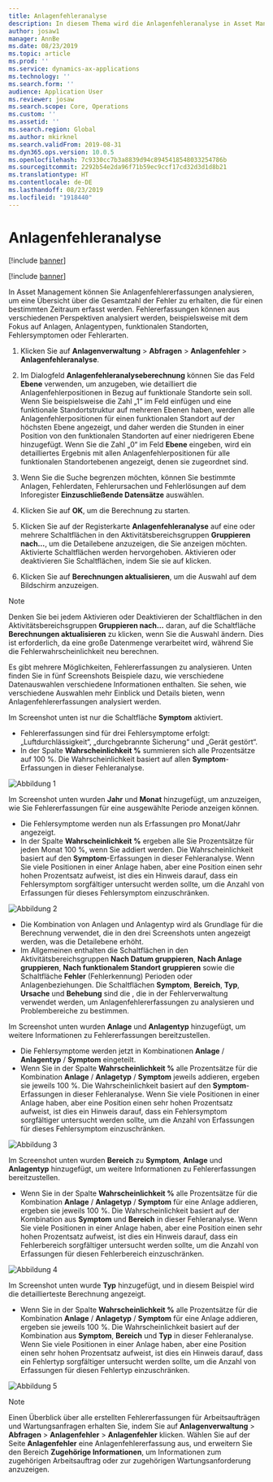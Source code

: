 ```yaml
---
title: Anlagenfehleranalyse
description: In diesem Thema wird die Anlagenfehleranalyse in Asset Management erläutert.
author: josaw1
manager: AnnBe
ms.date: 08/23/2019
ms.topic: article
ms.prod: ''
ms.service: dynamics-ax-applications
ms.technology: ''
ms.search.form: ''
audience: Application User
ms.reviewer: josaw
ms.search.scope: Core, Operations
ms.custom: ''
ms.assetid: ''
ms.search.region: Global
ms.author: mkirknel
ms.search.validFrom: 2019-08-31
ms.dyn365.ops.version: 10.0.5
ms.openlocfilehash: 7c9330cc7b3a8839d94c8945418548033254786b
ms.sourcegitcommit: 2292b54e2da96f71b59ec9ccf17cd32d3d1d8b21
ms.translationtype: HT
ms.contentlocale: de-DE
ms.lasthandoff: 08/23/2019
ms.locfileid: "1918440"
---
```

# <a name="asset-fault-analysis"></a>Anlagenfehleranalyse

[!include [banner](../../includes/banner.md)]

[!include [banner](../../includes/preview-banner.md)]

In Asset Management können Sie Anlagenfehlererfassungen analysieren, um eine Übersicht über die Gesamtzahl der Fehler zu erhalten, die für einen bestimmten Zeitraum erfasst werden. Fehlererfassungen können aus verschiedenen Perspektiven analysiert werden, beispielsweise mit dem Fokus auf Anlagen, Anlagentypen, funktionalen Standorten, Fehlersymptomen oder Fehlerarten.

1. Klicken Sie auf **Anlagenverwaltung** > **Abfragen** > **Anlagenfehler** > **Anlagenfehleranalyse**.

2. Im Dialogfeld **Anlagenfehleranalyseberechnung** können Sie das Feld **Ebene** verwenden, um anzugeben, wie detailliert die Anlagenfehlerpositionen in Bezug auf funktionale Standorte sein soll. Wenn Sie beispielsweise die Zahl „1“ im Feld einfügen und eine funktionale Standortstruktur auf mehreren Ebenen haben, werden alle Anlagenfehlerpositionen für einen funktionalen Standort auf der höchsten Ebene angezeigt, und daher werden die Stunden in einer Position von den funktionalen Standorten auf einer niedrigeren Ebene hinzugefügt. Wenn Sie die Zahl „0“ im Feld **Ebene** eingeben, wird ein detailliertes Ergebnis mit allen Anlagenfehlerpositionen für alle funktionalen Standortebenen angezeigt, denen sie zugeordnet sind.

3. Wenn Sie die Suche begrenzen möchten, können Sie bestimmte Anlagen, Fehlerdaten, Fehlerursachen und Fehlerlösungen auf dem Inforegister **Einzuschließende Datensätze** auswählen.

4. Klicken Sie auf **OK**, um die Berechnung zu starten.

5. Klicken Sie auf der Registerkarte **Anlagenfehleranalyse** auf eine oder mehrere Schaltflächen in den Aktivitätsbereichsgruppen **Gruppieren nach…**, um die Detailebene anzuzeigen, die Sie anzeigen möchten. Aktivierte Schaltflächen werden hervorgehoben. Aktivieren oder deaktivieren Sie Schaltflächen, indem Sie sie auf klicken.

6. Klicken Sie auf **Berechnungen aktualisieren**, um die Auswahl auf dem Bildschirm anzuzeigen. 

>[!NOTE]
>Denken Sie bei jedem Aktivieren oder Deaktivieren der Schaltflächen in den Aktivitätsbereichsgruppen **Gruppieren nach…** daran, auf die Schaltfläche **Berechnungen aktualisieren** zu klicken, wenn Sie die Auswahl ändern. Dies ist erforderlich, da eine große Datenmenge verarbeitet wird, während Sie die Fehlerwahrscheinlichkeit neu berechnen.

Es gibt mehrere Möglichkeiten, Fehlererfassungen zu analysieren. Unten finden Sie in fünf Screenshots Beispiele dazu, wie verschiedene Datenauswahlen verschiedene Informationen enthalten. Sie sehen, wie verschiedene Auswahlen mehr Einblick und Details bieten, wenn Anlagenfehlererfassungen analysiert werden.

Im Screenshot unten ist nur die Schaltfläche **Symptom** aktiviert.

- Fehlererfassungen sind für drei Fehlersymptome erfolgt: „Luftdurchlässigkeit“, „durchgebrannte Sicherung“ und „Gerät gestört“.  
- In der Spalte **Wahrscheinlichkeit %** summieren sich alle Prozentsätze auf 100 %. Die Wahrscheinlichkeit basiert auf allen **Symptom**-Erfassungen in dieser Fehleranalyse.

![Abbildung 1](media/06-controlling-and-reporting.png)


Im Screenshot unten wurden **Jahr** und **Monat** hinzugefügt, um anzuzeigen, wie Sie Fehlererfassungen für eine ausgewählte Periode anzeigen können.

- Die Fehlersymptome werden nun als Erfassungen pro Monat/Jahr angezeigt.  
- In der Spalte **Wahrscheinlichkeit %** ergeben alle Sie Prozentsätze für jeden Monat 100 %, wenn Sie addiert werden. Die Wahrscheinlichkeit basiert auf den **Symptom**-Erfassungen in dieser Fehleranalyse. Wenn Sie viele Positionen in einer Anlage haben, aber eine Position einen sehr hohen Prozentsatz aufweist, ist dies ein Hinweis darauf, dass ein Fehlersymptom sorgfältiger untersucht werden sollte, um die Anzahl von Erfassungen für dieses Fehlersymptom einzuschränken.

![Abbildung 2](media/07-controlling-and-reporting.png)


- Die Kombination von Anlagen und Anlagentyp wird als Grundlage für die Berechnung verwendet, die in den drei Screenshots unten angezeigt werden, was die Detailebene erhöht.  
- Im Allgemeinen enthalten die Schaltflächen in den Aktivitätsbereichsgruppen **Nach Datum gruppieren**, **Nach Anlage gruppieren**, **Nach funktionalem Standort gruppieren** sowie die Schaltfläche **Fehler** (Fehlerkennung) Perioden oder Anlagenbeziehungen. Die Schaltflächen **Symptom**, **Bereich**, **Typ**, **Ursache** und **Behebung** sind die , die in der Fehlerverwaltung verwendet werden, um Anlagenfehlererfassungen zu analysieren und Problembereiche zu bestimmen.  

Im Screenshot unten wurden **Anlage** und **Anlagentyp** hinzugefügt, um weitere Informationen zu Fehlererfassungen bereitzustellen.

- Die Fehlersymptome werden jetzt in Kombinationen **Anlage** / **Anlagentyp** / **Symptom** eingeteilt.  
- Wenn Sie in der Spalte **Wahrscheinlichkeit %** alle Prozentsätze für die Kombination **Anlage** / **Anlagetyp** / **Symptom** jeweils addieren, ergeben sie jeweils 100 %. Die Wahrscheinlichkeit basiert auf den **Symptom**-Erfassungen in dieser Fehleranalyse. Wenn Sie viele Positionen in einer Anlage haben, aber eine Position einen sehr hohen Prozentsatz aufweist, ist dies ein Hinweis darauf, dass ein Fehlersymptom sorgfältiger untersucht werden sollte, um die Anzahl von Erfassungen für dieses Fehlersymptom einzuschränken.

![Abbildung 3](media/08-controlling-and-reporting.png)


Im Screenshot unten wurden **Bereich** zu **Symptom**, **Anlage** und **Anlagentyp** hinzugefügt, um weitere Informationen zu Fehlererfassungen bereitzustellen.

- Wenn Sie in der Spalte **Wahrscheinlichkeit %** alle Prozentsätze für die Kombination **Anlage** / **Anlagetyp** / **Symptom** für eine Anlage addieren, ergeben sie jeweils 100 %. Die Wahrscheinlichkeit basiert auf der Kombination aus **Symptom** und **Bereich** in dieser Fehleranalyse. Wenn Sie viele Positionen in einer Anlage haben, aber eine Position einen sehr hohen Prozentsatz aufweist, ist dies ein Hinweis darauf, dass ein Fehlerbereich sorgfältiger untersucht werden sollte, um die Anzahl von Erfassungen für diesen Fehlerbereich einzuschränken.  

![Abbildung 4](media/09-controlling-and-reporting.png)


Im Screenshot unten wurde **Typ** hinzugefügt, und in diesem Beispiel wird die detaillierteste Berechnung angezeigt.
 
- Wenn Sie in der Spalte **Wahrscheinlichkeit %** alle Prozentsätze für die Kombination **Anlage** / **Anlagetyp** / **Symptom** für eine Anlage addieren, ergeben sie jeweils 100 %. Die Wahrscheinlichkeit basiert auf der Kombination aus **Symptom**, **Bereich** und **Typ** in dieser Fehleranalyse. Wenn Sie viele Positionen in einer Anlage haben, aber eine Position einen sehr hohen Prozentsatz aufweist, ist dies ein Hinweis darauf, dass ein Fehlertyp sorgfältiger untersucht werden sollte, um die Anzahl von Erfassungen für diesen Fehlertyp einzuschränken.

![Abbildung 5](media/10-controlling-and-reporting.png)


>[!NOTE]
>Einen Überblick über alle erstellten Fehlererfassungen für Arbeitsaufträgen und Wartungsanfragen erhalten Sie, indem Sie auf **Anlagenverwaltung** > **Abfragen** > **Anlagenfehler** > **Anlagenfehler** klicken. Wählen Sie auf der Seite **Anlagenfehler** eine Anlagenfehlererfassung aus, und erweitern Sie den Bereich **Zugehörige Informationen**, um Informationen zum zugehörigen Arbeitsauftrag oder zur zugehörigen Wartungsanforderung anzuzeigen.

